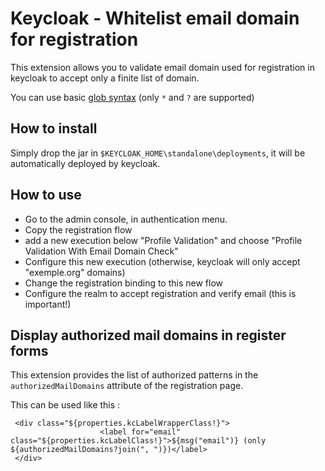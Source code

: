 # Keycloak - Whitelist email domain for registration

This extension allows you to validate email domain used for registration in keycloak to accept only a finite list of domain.

You can use basic [glob syntax](https://en.wikipedia.org/wiki/Glob_(programming))
(only `*` and `?` are supported)

## How to install

Simply drop the jar in `$KEYCLOAK_HOME\standalone\deployments`, it will be automatically deployed by keycloak.

## How to use

- Go to the admin console, in authentication menu. 
- Copy the registration flow
- add a new execution below "Profile Validation" and choose "Profile Validation With Email Domain Check"
- Configure this new execution (otherwise, keycloak will only accept "exemple.org" domains)
- Change the registration binding to this new flow
- Configure the realm to accept registration and verify email (this is important!)

##  Display authorized mail domains in register forms

This extension provides the list of authorized patterns in the `authorizedMailDomains` attribute of the registration page.

This can be used like this : 

```
 <div class="${properties.kcLabelWrapperClass!}">
                    <label for="email" class="${properties.kcLabelClass!}">${msg("email")} (only ${authorizedMailDomains?join(", ")})</label>
 </div>
```
